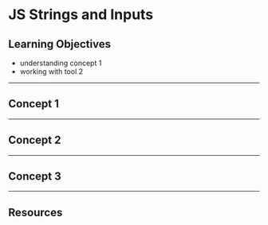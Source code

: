 # JS Strings and Inputs

## Learning Objectives

- understanding concept 1
- working with tool 2

---

## Concept 1

---

## Concept 2

---

## Concept 3

---

## Resources
